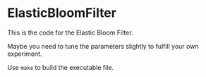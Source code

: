# ElasticBloomFilter
This is the code for the Elastic Bloom Filter.

Maybe you need to tune the parameters slightly to fulfill your own experiment.

Use `make` to build the executable file.
